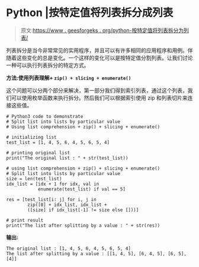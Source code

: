 # Python |按特定值将列表拆分成列表

> 原文:[https://www . geesforgeks . org/python-按特定值将列表拆分为列表/](https://www.geeksforgeeks.org/python-split-list-into-lists-by-particular-value/)

列表拆分是当今非常常见的实用程序，并且可以有许多相同的应用程序和用例。伴随着这些变化的总是变化。一个这样的变化可以是按特定值分割列表。让我们讨论一种可以执行列表拆分的特定方式。

**方法:使用列表理解+ `zip() + slicing + enumerate()`**

这个问题可以分两个部分来解决，第一部分我们得到索引列表，通过这个列表，我们可以使用枚举函数来执行拆分。然后我们可以根据索引使用 zip 和列表切片来连接这些值。

```
# Python3 code to demonstrate
# Split list into lists by particular value
# Using list comprehension + zip() + slicing + enumerate()

# initializing list
test_list = [1, 4, 5, 6, 4, 5, 6, 5, 4]

# printing original list
print("The original list : " + str(test_list))

# using list comprehension + zip() + slicing + enumerate()
# Split list into lists by particular value
size = len(test_list)
idx_list = [idx + 1 for idx, val in
            enumerate(test_list) if val == 5]

res = [test_list[i: j] for i, j in
        zip([0] + idx_list, idx_list + 
        ([size] if idx_list[-1] != size else []))]

# print result
print("The list after splitting by a value : " + str(res))
```

**输出:**

```
The original list : [1, 4, 5, 6, 4, 5, 6, 5, 4]
The list after splitting by a value : [[1, 4, 5], [6, 4, 5], [6, 5], [4]]

```